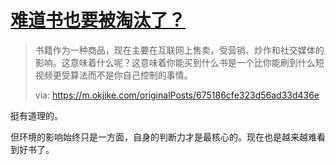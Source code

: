 # [难道书也要被淘汰了？](https://github.com/VandeeFeng/gitmemo/issues/19)

> 书籍作为一种商品，现在主要在互联网上售卖，受营销、炒作和社交媒体的影响。这意味着什么呢？这意味着你能买到什么书是一个比你能刷到什么短视频更受算法而不是你自己控制的事情。
>
> via: https://m.okjike.com/originalPosts/675186cfe323d56ad33d436e

挺有道理的。

但环境的影响始终只是一方面，自身的判断力才是最核心的。现在也是越来越难看到好书了。